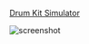 
[Drum Kit Simulator](https://github.com/merve-celik16/Front-End/tree/main/Front-End/Hafta-5/Odev-2)

![screenshot](https://github.com/user-attachments/assets/aa5909aa-0f0b-4089-9467-6514502f7d2f)


